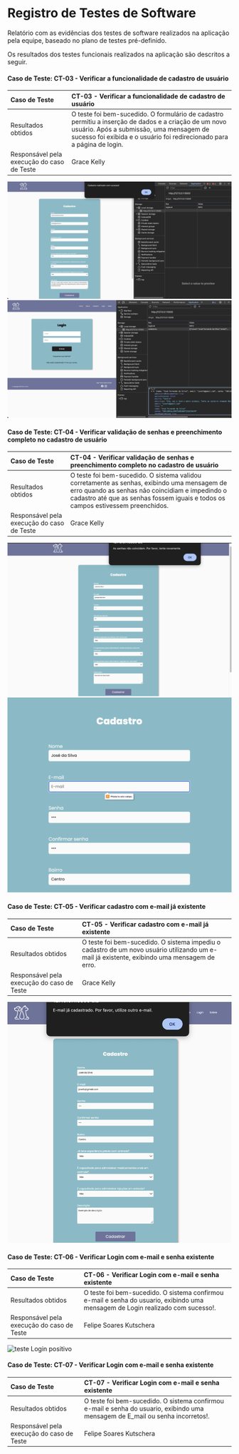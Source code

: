 
# Registro de Testes de Software

Relatório com as evidências dos testes de software realizados na aplicação pela equipe, baseado no plano de testes pré-definido.

Os resultados dos testes funcionais realizados na aplicação são descritos a seguir.

#### Caso de Teste: CT-03 - Verificar a funcionalidade de cadastro de usuário

| Caso de Teste    | CT-03 - Verificar a funcionalidade de cadastro de usuário |
|:---|:---|
| Resultados obtidos | O teste foi bem-sucedido. O formulário de cadastro permitiu a inserção de dados e a criação de um novo usuário. Após a submissão, uma mensagem de sucesso foi exibida e o usuário foi redirecionado para a página de login. |
| Responsável pela execução do caso de Teste | Grace Kelly |

![Aviso de sucesso após o usuário ter feito o cadastro](./img/cadastroPrint02.png)
![Registro do cadastro em formato JSON no localStorage](./img/cadastroPrint03.png)

#### Caso de Teste: CT-04 - Verificar validação de senhas e preenchimento completo no cadastro de usuário

| Caso de Teste    | CT-04 - Verificar validação de senhas e preenchimento completo no cadastro de usuário |
|:---|:---|
| Resultados obtidos | O teste foi bem-sucedido. O sistema validou corretamente as senhas, exibindo uma mensagem de erro quando as senhas não coincidiam e impedindo o cadastro até que as senhas fossem iguais e todos os campos estivessem preenchidos. |
| Responsável pela execução do caso de Teste | Grace Kelly |

![Aviso de senhas não coincidentes](./img/cadastroPrint05.png)
![Aviso de preenchimento incompleto](./img/cadastroPrint06.png)

#### Caso de Teste: CT-05 - Verificar cadastro com e-mail já existente

| Caso de Teste    | CT-05 - Verificar cadastro com e-mail já existente |
|:---|:---|
| Resultados obtidos | O teste foi bem-sucedido. O sistema impediu o cadastro de um novo usuário utilizando um e-mail já existente, exibindo uma mensagem de erro. |
| Responsável pela execução do caso de Teste | Grace Kelly |

![Aviso de e-mail já existente](./img/cadastroPrint07.png)

#### Caso de Teste: CT-06 - Verificar Login com e-mail e senha existente

| Caso de Teste    | CT-06 - Verificar Login com e-mail e senha existente |
|:---|:---|
| Resultados obtidos | O teste foi bem-sucedido. O sistema confirmou e-mail e senha do usuario, exibindo uma mensagem de Login realizado com sucesso!. |
| Responsável pela execução do caso de Teste | Felipe Soares Kutschera |

![teste Login positivo](https://github.com/FelipeKutschera/pmv-ads-2024-1-e1-proj-web-t4-pmv-ads-2024-1-e1-proj-pet/assets/165940217/01539adf-39c1-4dc0-ad50-f41255e29744)

#### Caso de Teste: CT-07 - Verificar Login com e-mail e senha existente

| Caso de Teste    | CT-07 - Verificar Login com e-mail e senha existente |
|:---|:---|
| Resultados obtidos | O teste foi bem-sucedido. O sistema confirmou e-mail e senha do usuario, exibindo uma mensagem de E_mail ou senha incorretos!. |
| Responsável pela execução do caso de Teste | Felipe Soares Kutschera |![teste Login negativo](https://github.com/FelipeKutschera/pmv-ads-2024-1-e1-proj-web-t4-pmv-ads-2024-1-e1-proj-pet/assets/165940217/a47a49b9-a4b4-47bf-b7e4-a64b6f64da30)




